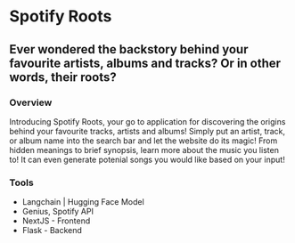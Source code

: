 # Spotify Roots

## Ever wondered the backstory behind your favourite artists, albums and tracks? Or in other words, their **roots?**


### Overview
Introducing Spotify Roots, your go to application for discovering the origins behind your favourite tracks, artists and albums! Simply put an artist, track, or album name into the search bar and 
let the website do its magic! From hidden meanings to brief synopsis, learn more about the music you listen to! It can even generate potenial songs you would like based on your input!

### Tools
- Langchain | Hugging Face Model
- Genius, Spotify API
- NextJS - Frontend
- Flask - Backend
  
